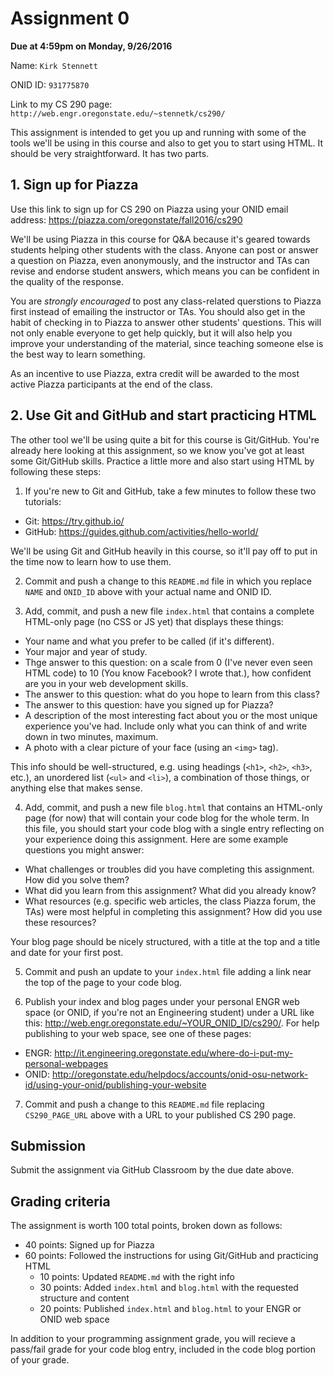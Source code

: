 # Assignment 0
**Due at 4:59pm on Monday, 9/26/2016**

Name: `Kirk Stennett`

ONID ID: `931775870`

Link to my CS 290 page: `http://web.engr.oregonstate.edu/~stennetk/cs290/`

This assignment is intended to get you up and running with some of the tools we'll be using in this course and also to get you to start using HTML.  It should be very straightforward.  It has two parts.

## 1. Sign up for Piazza

Use this link to sign up for CS 290 on Piazza using your ONID email address: https://piazza.com/oregonstate/fall2016/cs290

We'll be using Piazza in this course for Q&A because it's geared towards students helping other students with the class.  Anyone can post or answer a question on Piazza, even anonymously, and the instructor and TAs can revise and endorse student answers, which means you can be confident in the quality of the response.

You are *strongly encouraged* to post any class-related querstions to Piazza first instead of emailing the instructor or TAs.  You should also get in the habit of checking in to Piazza to answer other students' questions.  This will not only enable everyone to get help quickly, but it will also help you improve your understanding of the material, since teaching someone else is the best way to learn something.

As an incentive to use Piazza, extra credit will be awarded to the most active Piazza participants at the end of the class.

## 2. Use Git and GitHub and start practicing HTML

The other tool we'll be using quite a bit for this course is Git/GitHub.  You're already here looking at this assignment, so we know you've got at least some Git/GitHub skills.  Practice a little more and also start using HTML by following these steps:

1. If you're new to Git and GitHub, take a few minutes to follow these two tutorials:
  * Git: https://try.github.io/
  * GitHub: https://guides.github.com/activities/hello-world/

  We'll be using Git and GitHub heavily in this course, so it'll pay off to put in the time now to learn how to use them.

2. Commit and push a change to this `README.md` file in which you replace `NAME` and `ONID_ID` above with your actual name and ONID ID.

3. Add, commit, and push a new file `index.html` that contains a complete HTML-only page (no CSS or JS yet) that displays these things:
  * Your name and what you prefer to be called (if it's different).
  * Your major and year of study.
  * Thge answer to this question: on a scale from 0 (I've never even seen HTML code) to 10 (You know Facebook? I wrote that.), how confident are you in your web development skills.
  * The answer to this question: what do you hope to learn from this class?
  * The answer to this question: have you signed up for Piazza?
  * A description of the most interesting fact about you or the most unique experience you've had.  Include only what you can think of and write down in two minutes, maximum.
  * A photo with a clear picture of your face (using an `<img>` tag).

  This info should be well-structured, e.g. using headings (`<h1>`, `<h2>`, `<h3>`, etc.), an unordered list (`<ul>` and `<li>`), a combination of those things, or anything else that makes sense.

4. Add, commit, and push a new file `blog.html` that contains an HTML-only page (for now) that will contain your code blog for the whole term.  In this file, you should start your code blog with a single entry reflecting on your experience doing this assignment.  Here are some example questions you might answer:
  * What challenges or troubles did you have completing this assignment.  How did you solve them?
  * What did you learn from this assignment?  What did you already know?
  * What resources (e.g. specific web articles, the class Piazza forum, the TAs) were most helpful in completing this assignment?  How did you use these resources?

  Your blog page should be nicely structured, with a title at the top and a title and date for your first post.

5. Commit and push an update to your `index.html` file adding a link near the top of the page to your code blog.

6. Publish your index and blog pages under your personal ENGR web space (or ONID, if you're not an Engineering student) under a URL like this: http://web.engr.oregonstate.edu/~YOUR_ONID_ID/cs290/.  For help publishing to your web space, see one of these pages:
  * ENGR: http://it.engineering.oregonstate.edu/where-do-i-put-my-personal-webpages
  * ONID: http://oregonstate.edu/helpdocs/accounts/onid-osu-network-id/using-your-onid/publishing-your-website

7. Commit and push a change to this `README.md` file replacing `CS290_PAGE_URL` above with a URL to your published CS 290 page.

## Submission

Submit the assignment via GitHub Classroom by the due date above.

## Grading criteria

The assignment is worth 100 total points, broken down as follows:
* 40 points: Signed up for Piazza
* 60 points: Followed the instructions for using Git/GitHub and practicing HTML
  * 10 points: Updated `README.md` with the right info
  * 30 points: Added `index.html` and `blog.html` with the requested structure and content
  * 20 points: Published `index.html` and `blog.html` to your ENGR or ONID web space

In addition to your programming assignment grade, you will recieve a pass/fail grade for your code blog entry, included in the code blog portion of your grade.
